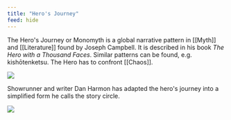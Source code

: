 ```yaml
---
title: "Hero's Journey"
feed: hide
---
```


The Hero's Journey or Monomyth is a global narrative pattern in [[Myth]] and [[Literature]] found by Joseph Campbell. It is described in his book _The Hero with a Thousand Faces_. Similar patterns can be found, e.g. kishōtenketsu. The Hero has to confront [[Chaos]]. 

![](https://upload.wikimedia.org/wikipedia/commons/thumb/1/1b/Heroesjourney.svg/1920px-Heroesjourney.svg.png)




Showrunner and writer Dan Harmon has adapted the hero's journey into a simplified form he calls the story circle. 

![](https://livingwriter.com/blog/wp-content/uploads/2020/06/storycircle-pic.png)